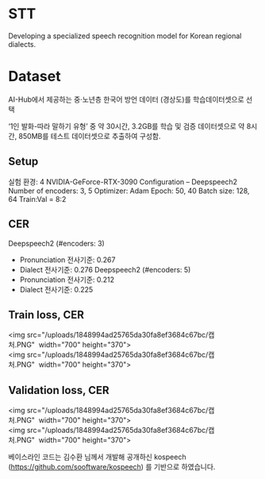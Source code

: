 # STT
Developing a specialized speech recognition model for Korean regional dialects.


# Dataset
AI-Hub에서 제공하는 중·노년층 한국어 방언 데이터 (경상도)를 학습데이터셋으로 선택

‘1인 발화-따라 말하기 유형’ 중 약 30시간, 3.2GB를 학습 및 검증 데이터셋으로 약 8시간, 850MB를 테스트 데이터셋으로 추출하여 구성함.

## Setup
실험 환경: 4 NVIDIA-GeForce-RTX-3090
Configuration – Deepspeech2
Number of encoders: 3, 5
Optimizer: Adam
Epoch: 50, 40
Batch size: 128, 64
Train:Val = 8:2

## CER
Deepspeech2 (#encoders: 3)
- Pronunciation 전사기준: 0.267
- Dialect 전사기준: 0.276
Deepspeech2 (#encoders: 5)
- Pronunciation 전사기준: 0.212
- Dialect 전사기준: 0.225

## Train loss, CER
<img src="/uploads/1848994ad25765da30fa8ef3684c67bc/캡처.PNG"  width="700" height="370">
<img src="/uploads/1848994ad25765da30fa8ef3684c67bc/캡처.PNG"  width="700" height="370">

## Validation loss, CER
<img src="/uploads/1848994ad25765da30fa8ef3684c67bc/캡처.PNG"  width="700" height="370">
<img src="/uploads/1848994ad25765da30fa8ef3684c67bc/캡처.PNG"  width="700" height="370">

베이스라인 코드는 김수환 님께서 개발해 공개하신 kospeech (https://github.com/sooftware/kospeech) 를 기반으로 하였습니다.
